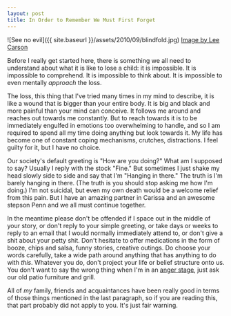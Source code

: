 ```yaml
---
layout: post
title: In Order to Remember We Must First Forget
---
```


![See no evil]({{ site.baseurl }}/assets/2010/09/blindfold.jpg)
<span class="small">[Image by Lee Carson](https://flic.kr/p/5uErxo)</span>

Before I really get started here, there is something we all need to understand about what it is like to lose a child: it is impossible. It is impossible to comprehend. It is impossible to think about. It is impossible to even mentally _approach_ the loss. 

The loss, this thing that I've tried many times in my mind to describe, it is like a wound that is bigger than your entire body. It is big and black and more painful than your mind can conceive. It follows me around and reaches out towards me constantly. But to reach towards it is to be immediately engulfed in emotions too overwhelming to handle, and so I am required to spend all my time doing anything but look towards it. My life has become one of constant coping mechanisms, crutches, distractions. I feel guilty for it, but I have no choice. 

Our society's default greeting is "How are you doing?" What am I supposed to say? Usually I reply with the stock "Fine." But sometimes I just shake my head slowly side to side and say that I'm "Hanging in there." The truth is I'm barely hanging in there. (The truth is you should stop asking me how I'm doing.) I'm not suicidal, but even my own death would be a welcome relief from this pain. But I have an amazing partner in Carissa and an awesome stepson Penn and we all must continue together.

In the meantime please don't be offended if I space out in the middle of your story, or don't reply to your simple greeting, or take days or weeks to reply to an email that I would normally immediately attend to, or don't give a shit about your petty shit. Don't hesitate to offer medications in the form of booze, chips and salsa, funny stories, creative outings. Do choose your words carefully, take a wide path around anything that has anything to do with _this_. Whatever you do, don't project your life or belief structure onto us. You don't want to say the wrong thing when I'm in an [anger stage](http://en.wikipedia.org/wiki/K%C3%BCbler-Ross_model), just ask our old patio furniture and grill.

<span class="small">All of _my_ family, friends and acquaintances have been really good in terms of those things mentioned in the last paragraph, so if you are reading this, that part probably did not apply to you. It's just fair warning.</span>
